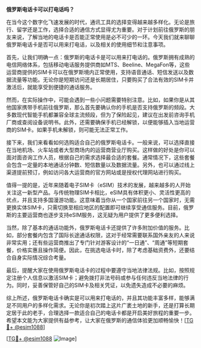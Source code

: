 **俄罗斯电话卡可以打电话吗？**

在当今这个数字化飞速发展的时代，通讯工具的选择变得越来越多样化。无论是旅行、留学还是工作，选择合适的通信方式显得尤为重要。对于计划前往俄罗斯的朋友来说，了解当地的电话卡是否能正常使用是必不可少的一环。今天我们就来聊聊俄罗斯电话卡是否可以用来打电话，以及相关的使用细节和注意事项。

首先，让我们明确一点：俄罗斯的电话卡是可以用来打电话的。俄罗斯拥有成熟的电信网络体系，包括移动电话服务提供商如MTS、Beeline、MegaFon等，这些运营商提供的SIM卡可以在俄罗斯境内正常使用，支持语音通话、短信发送以及数据流量等功能。无论你是短期访问还是长期居住，只要购买了合法有效的SIM卡并激活后，就能享受到便捷的通话服务。

然而，在实际操作中，可能会遇到一些小问题需要特别注意。比如，如果你是从其他国家携带手机前往俄罗斯，那么首先要确认你的手机是否支持俄罗斯的频段。大多数现代智能手机都兼容全球主流频段，但为了保险起见，建议在出发前咨询手机厂商或查阅设备说明书。此外，还需要确保手机已经解锁，以便能够插入当地运营商的SIM卡。如果手机未解锁，则可能无法正常工作。

接下来，我们来看看如何选购适合自己的俄罗斯电话卡。一般来说，可以选择直接在当地机场、火车站或者大型商场内的运营商营业厅购买。这样做的好处是你可以面对面咨询工作人员，根据自己的需求选择最合适的套餐。通常情况下，这些套餐会包含一定量的本地通话分钟数、短信数量以及数据流量。另外，也可以通过线上渠道提前预订，例如访问各大运营商的官方网站或是授权代理网站进行购买。

值得一提的是，近年来随着电子SIM卡（eSIM）技术的发展，越来越多的人开始关注这一新型产品。与传统物理SIM卡相比，eSIM具有体积更小、灵活性更高的优点，并且支持多国漫游功能。这意味着当你从一个国家前往另一个国家时，无需更换实体SIM卡，只需切换至相应地区的配置即可继续享受通信服务。目前，俄罗斯的主要运营商也逐步支持eSIM服务，这无疑为用户提供了更多便利选择。

当然，除了基本的通话功能外，俄罗斯电话卡还提供了许多附加价值的服务。比如，部分套餐内包含了国际长途通话权限，这对于经常需要联系国外亲友的人来说非常实用；还有些运营商推出了专门针对游客设计的“一日通”、“周通”等短期套餐，价格实惠且操作简便。因此，在挑选电话卡时，除了考虑基础资费外，还要结合自身实际情况综合考量。

最后，提醒大家在使用俄罗斯电话卡的过程中要遵守当地法律法规。比如，按照规定注册个人信息以激活SIM卡；避免拨打非法号码或参与任何违反当地法律的行为。同时，妥善保管好自己的SIM卡及相关凭证，以免遗失造成不必要的麻烦。

综上所述，俄罗斯电话卡确实是可以用来打电话的，并且其功能丰富多样，能够满足不同用户的多样化需求。无论你是初次踏上这片广袤土地的新手，还是打算长期定居于此的老手，合理选择一款适合自己的电话卡都是开启美好旅程的重要一步。希望本文能为大家提供有益参考，让大家在俄罗斯的通信体验更加顺畅愉快！[[TG💪+ @esim1088](https://t.me/s/esim1088)]

[[TG💪+ @esim1088](https://t.me/s/esim1088) ![Image](https://i.postimg.cc/4NQfJmqS/Snipaste-2025-05-13-00-14-12.png)]
